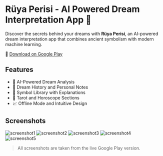 # Rüya Perisi - AI Powered Dream Interpretation App 🌙

Discover the secrets behind your dreams with **Rüya Perisi**, an AI-powered dream interpretation app that combines ancient symbolism with modern machine learning.

📲 [Download on Google Play](https://play.google.com/store/apps/details?id=com.bonjour.ruyaperisi)

## Features

- 🧠 AI-Powered Dream Analysis
- 📜 Dream History and Personal Notes
- 🌌 Symbol Library with Explanations
- 🔮 Tarot and Horoscope Sections
- 📈 Offline Mode and Intuitive Design

## Screenshots

![screenshot1](screenshots/1.png)
![screenshot2](screenshots/2.png)
![screenshot3](screenshots/3.png)
![screenshot4](screenshots/4.png)
![screenshot5](screenshots/5.png)

> All screenshots are taken from the live Google Play version.
